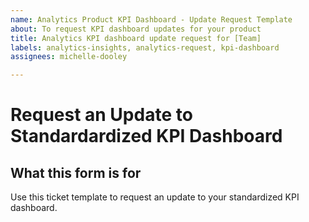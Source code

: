 ```yaml
---
name: Analytics Product KPI Dashboard - Update Request Template
about: To request KPI dashboard updates for your product
title: Analytics KPI dashboard update request for [Team]
labels: analytics-insights, analytics-request, kpi-dashboard
assignees: michelle-dooley

---
```


# Request an Update to Standardardized KPI Dashboard 

## What this form is for

Use this ticket template to request an update to your standardized KPI dashboard.
